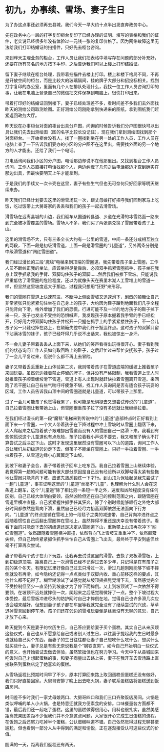 # 初九，办事续、雪场、妻子生日


为了办这点事还必须再去县城，我们今天一早大约十点半出发直奔政务中心。

先在政务中心一层的打字复印柜台复印了已经办理的证明、填写的表格和我们的证件，老实说已经很多年没有体验过一元钱一张的复印价格了。因为网络故障这里无法给我们打印结婚证的扫描件，只好先去柜台咨询。

来到昨天主理业务的柜台，工作人员让我们把表格中填写存在问题的部分补充好，还要在所有签名的地方按下手印，之后告诉我们可以上楼上打印结婚证。

留下妻子继续在柜台处理，我带着扫描件去楼上打印。楼上和楼下格局不同，不再是开放空间的柜台，而是比较大的玻璃隔间，挂的牌子大部分和招投标相关。找到打字复印的办公室，里面有几个人在排队处理什么，我找一位工作人员咨询打印的事，让我在电脑上登录自己的微信把文件保存到电脑上，很快打印出来。

带着打印好的结婚证回到楼下，妻子已经处理差不多，看时间差不多我们去外面找昨天的测绘公司取测绘图。正好测绘公司刚刚拿到快递来的图纸，拿到图纸我们赶紧返回政务大厅。

昨天说在办事柜台对面的柜台出具分户图，问询的时候告诉我们分户图很快可以出具让我们先去出测绘图（图的名字比较长没记住），现在我们拿到测绘图找到那个对面柜台。一开始柜台没有人，找了一圈找到坐在另一处的工作人员，工作人员在电脑上查了一下告诉我们要办的小区的分户图不在这里出，需要找外面的另一个地方的人才能出，还给了我们一个电话。

打电话询问我们小区的分户图，电话那边却说不在他那里出。又找到柜台工作人员询问，工作人员直接打电话找那个人，两边纠缠了几句之后电话那边才查到确实在那边出具，但最快要明天上午才能拿到。

于是我们的手续又一次卡壳在这里，妻子有些生气但也无可奈何只好回家等明天继续来办。

昨天我们已经计划要去这里的滑雪场玩一次，跟丈母娘打好招呼我们回到家马上吃饭，吃过饭带上大舅哥家的丢丢和我们的孩子一起去滑雪场。

滑雪场在远离县城的山边，我们驱车从国道转县道、乡道在光滑的冰雪路面一路来到完全被冰雪覆盖的雪场。雪场人不多，我们买了两张票兑换了雪圈带着孩子上山。

这里的滑雪场不大，只有三条全长大约有一公里的雪道，中间一条还分成相互独立的两段，下面一段是初级滑雪道，上面一段是滑雪圈的“儿童道”，另外两条分别是中级滑雪道和“网红雪圈道”。

我们经过漫长的三段“魔毯”电梯来到顶端的雪圈道。我先带着孩子坐上雪圈，工作人员不断纠正我的坐法，应该坐得尽量靠后、必须双手抓紧雪圈抓手、孩子坐在我身上双手抓紧我的手臂、双脚勾住孩子的双脚……然后我们被推下雪坡。只能说我严重低估了滑雪圈的危险程度，还以为就像头天在赛里木湖人工雪堆上的雪道一样，但显然这里坡度远大于那边，过程我只想用“狂野”来形容。

我们的雪圈在雪道上快速前进，不断冲上侧面雪坡又迅速滑下，剧烈的颠簸让自己非常紧张只能紧紧勾住坐在自己身上的孩子，大约因为鞋子蹭到地面我们几乎全程只能背向下滑，格外增加了我们的恐慌。行进可能不及一半的地方孩子的鞋子掉下来一只，孩子也发出不受控的恐惧喊声，我发现孩子原本握着我手臂的手已经松开，只好用力将双脚勾住孩子并松开一只握在抓手上的手紧紧搂住孩子，不一会儿孩子另一只鞋也掉在路上，在颠簸失控中我们终于抵达终点。这时孩子的双脚只留下沾满冰雪的袜子，孩子已经吓得几乎说不出话来，我也被惊出一身汗。

不一会儿妻子带着丢丢从上面下来，从她们的笑声看得出玩得很开心。妻子看到我们的状态询问工作人员如何取回路上的鞋子，之后赶忙过来帮忙安抚孩子，孩子过了一会儿平复过来，但说什么都不再上去冒险。

妻子又带着丢丢重新上山体验第二次，我则带着孩子在雪道底端的缓坡上推着孩子来回玩耍。虽然旁边挂着禁止停留的牌子，但并没有严格限制，我看雪道上无人时就推着孩子顺着缓坡滑下雪道，雪道上有人出现时就赶快拉着雪圈离开雪道。来回跑了若干圈让自己有些气喘吁吁疲惫不堪，找工作人员询问是否有适合孩子玩耍的区域，工作人员告诉我山顶中间的雪圈道就是儿童道，可以带孩子上那里。

过了一会儿可能孩子也觉得我累了，也可能是恐惧褪去又想尝试传说的“儿童道”，自己拉着雪圈让我带她上山，但雪圈很重孩子拉了没有多远就让我继续拉着。

在我们经过漫长的第一段“魔毯”电梯来到传说中的“儿童道”底部终点时正好看到上面下来一个雪圈，一个大人带着孩子在下降过程中冲上雪坡时从雪圈上翻落下来，大人爬起来之后抱着孩子艰难挪出雪道而没有人的雪圈自己一路滑下来。我看到有些惊慌说这个儿童道也有点危险，孩子拉着我小声说不要去，我又和孩子确认不打算尝试之后决定下山。这时才发现这里居然没有雪圈可以下山的道路，询问工作人员让我们从初级道旁边走下去，但孩子不能坐在雪圈上。只好一手拉着雪圈、一手拉着孩子，从雪道边缘小心翼翼走下山坡。

到坡下和妻子会合，妻子带着孩子回车上吃东西。我自己拉着雪圈上山继续体验，我觉得第一趟的问题可能有很大部分原因是自己没有经验所以双脚勾得太紧有些拖地让雪圈只能背向下坡，应该先熟悉锻炼一下才行。到山顶为保险起见我先尝试了一趟“儿童道”，事实证明这里的“儿童道”丝毫不“儿童”，也理解为什么别人会在这条道上翻车，这个“儿童道”除了相比另一条短一半之外，速度和凶险程度没有任何区别。自己已经大体明白要领，虽然凶险但还在自己的控制范围之内，跟随雪圈在雪道里横冲直撞，自己紧紧握住抓手任其狂奔，除了个别时候能够顺行之外绝大部分时间都依然是背向下滑，虽然自己已经尽力抬高双脚依然无法面向下行方向。“儿童道”的终点是铺在雪地上的一段毯子之类的减速带，自己背向冲进终点之后随着惯性自己后翻出雪圈摔在雪地上，虽然摔得不重还是庆幸没有带着孩子。看看下面的只能走下去的初级道还是决定从雪圈道下山，重新攀上山顶再次冲下“网红雪圈道”。依然跟随着雪圈横冲直撞，依然背向飞上雪坡又重重冲下，依然颠簸失控，但自己始终紧紧抓住抓手生怕自己从雪圈上飞出去，最终终于平安到底但丝毫不打算再次尝试。

妻子带着两个孩子在山下玩耍，让我再去试试这里的滑雪。去换了双板滑雪板，上到初级道顶端，距离自己上一次滑雪已经不记得过去多少年，只记得是在有孩子之前的某个冬天。有限记忆里好像自己过去只滑过一次，滑过几趟刚刚能够下坡不摔倒就没有再滑，如今隐约还记得一点点类似于双脚内收、重心前移这样的要点，其他什么都不记得了。糊里糊涂试了试感觉就从坡顶摇摇晃晃滑下去，虽然感觉完全不受控制但至少一直坚持到坡底才为了停下而摔倒。又上到坡顶试了一次依然不得要领，在坡顶不远处就摔倒一次，爬起来之后感觉稍微好了一点，整个下坡过程大体受控，最后雪板冲进尽头的防护网时自己才摔倒在地。觉得自己也许多滑几次应该会越来越好，但想到妻子孩子都在车里等我就完全没有了继续尝试的兴致，草草退掉雪具回到停车场，孩子们还在旁边的雪堆玩耍倒是丝毫没有无聊的意思，自己才放下心来。

昨天提到今天是妻子的农历生日，自己答应要给妻子买个蛋糕。其实自己从来厌烦这些仪式，自己也从不愿意给自己或者别人过生日，以往妻子提起我的生日时最多也就给自己买个东西，而妻子的生日往往都让妻子自己想吃什么吃什么、想买什么就买些什么，妻子总是有些无奈说我是个“钢铁直男”。如今自己开始明白一些仪式的意义，也开始尝试去做去体验，虽然笨拙但也在努力学习。今天中午从县城回来吃饭时自己才想起蛋糕的事，和妻子商量出去路上买，妻子在我开车去雪场路上直接联系到蛋糕店定了她喜欢的蛋糕。

从雪场返程比预期时间早了不少，原本打算回来路上取回蛋糕但蛋糕还没有做好，我们只好直接回家。大舅哥安排了晚上出去吃火锅，妻子联系蛋糕店将蛋糕送到饭店房间。

时间差不多时我们一家丈母娘两口、大舅哥四口和我们三口齐聚饭店房间。火锅是类似呷哺的单人小火锅，也是特意迁就我方便素食的安排。口味餐量各方面都不错，最后我们还一起吃了蛋糕。这里的蛋糕做得很用心，用料也很扎实，虽然美感距离效果图差距不少但我们并不介意这点问题，大家很开心完成生日蛋糕的流程，在饭饱之后还努力吃掉半个蛋糕，公认蛋糕味道不错。自己依然觉得过程无聊甚至尴尬，但也看到一部分人从中得到的满足和愉悦，正在逐渐接受认可这些仪式的价值。

圆满的一天，距离我们返程还有两天。
